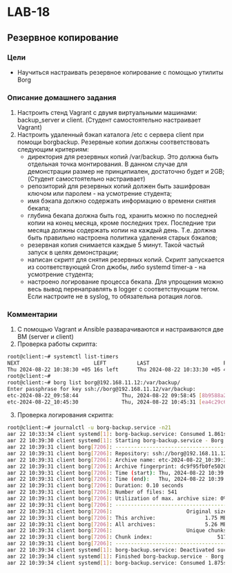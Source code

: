 # LAB-18
## Резервное копирование
### Цели
- Научиться настраивать резервное копирование с помощью утилиты Borg

### Описание домашнего задания
1. Настроить стенд Vagrant с двумя виртуальными машинами: backup_server и client. (Студент самостоятельно настраивает Vagrant)
2. Настроить удаленный бэкап каталога /etc c сервера client при помощи borgbackup. Резервные копии должны соответствовать следующим критериям:
	- директория для резервных копий /var/backup. Это должна быть отдельная точка монтирования. В данном случае для демонстрации размер не принципиален, достаточно будет и 2GB; (Студент самостоятельно настраивает)
	- репозиторий для резервных копий должен быть зашифрован ключом или паролем - на усмотрение студента;
	- имя бэкапа должно содержать информацию о времени снятия бекапа;
	- глубина бекапа должна быть год, хранить можно по последней копии на конец месяца, кроме последних трех. Последние три месяца должны содержать копии на каждый день. Т.е. должна быть правильно настроена политика удаления старых бэкапов;
	- резервная копия снимается каждые 5 минут. Такой частый запуск в целях демонстрации;
	- написан скрипт для снятия резервных копий. Скрипт запускается из соответствующей Cron джобы, либо systemd timer-а - на усмотрение студента;
	- настроено логирование процесса бекапа. Для упрощения можно весь вывод перенаправлять в logger с соответствующим тегом. Если настроите не в syslog, то обязательна ротация логов.

### Комментарии
1. С помощью Vagrant и Ansible разварачиваются и настраиваются две ВМ (server и client)
2. Проверка работы скрипта:    
```bash
root@client:~# systemctl list-timers  
NEXT                        LEFT          LAST                        PASSED               UNIT                         ACTIVATES                     
Thu 2024-08-22 10:38:30 +05 16s left      Thu 2024-08-22 10:33:30 +05 4min 43s ago         borg-backup.timer            borg-backup.service
root@client:~# 
root@client:~# borg list borg@192.168.11.12:/var/backup/
Enter passphrase for key ssh://borg@192.168.11.12/var/backup: 
etc-2024-08-22_09:58:44              Thu, 2024-08-22 09:58:45 [8b9588a247dc5501515e983dd45d71fa61071b5d0f62e424d7393b5c3ec2672d]
etc-2024-08-22_10:45:30              Thu, 2024-08-22 10:45:31 [ea4c29c62d24c49e5a6f81902b50ea010ef61bd48ccb5e35f4f6d26f3c590b58]
```
3. Проверка логирования скрипта:    
```bash
root@client:~# journalctl -u borg-backup.service -n21
авг 22 10:33:34 client systemd[1]: borg-backup.service: Consumed 1.861s CPU time.
авг 22 10:39:30 client systemd[1]: Starting borg-backup.service - Borg Backup...
авг 22 10:39:31 client borg[7206]: ------------------------------------------------------------------------------
авг 22 10:39:31 client borg[7206]: Repository: ssh://borg@192.168.11.12/var/backup
авг 22 10:39:31 client borg[7206]: Archive name: etc-2024-08-22_10:39:30
авг 22 10:39:31 client borg[7206]: Archive fingerprint: dc9f95fb0fe5020dffcfc756d3e86e9584c522ac287900c8de25dd1b683c86a3
авг 22 10:39:31 client borg[7206]: Time (start): Thu, 2024-08-22 10:39:31
авг 22 10:39:31 client borg[7206]: Time (end):   Thu, 2024-08-22 10:39:31
авг 22 10:39:31 client borg[7206]: Duration: 0.10 seconds
авг 22 10:39:31 client borg[7206]: Number of files: 541
авг 22 10:39:31 client borg[7206]: Utilization of max. archive size: 0%
авг 22 10:39:31 client borg[7206]: ------------------------------------------------------------------------------
авг 22 10:39:31 client borg[7206]:                        Original size      Compressed size    Deduplicated size
авг 22 10:39:31 client borg[7206]: This archive:                1.75 MB            776.09 kB                646 B
авг 22 10:39:31 client borg[7206]: All archives:                5.26 MB              2.33 MB            829.69 kB
авг 22 10:39:31 client borg[7206]:                        Unique chunks         Total chunks
авг 22 10:39:31 client borg[7206]: Chunk index:                     517                 1587
авг 22 10:39:31 client borg[7206]: ------------------------------------------------------------------------------
авг 22 10:39:34 client systemd[1]: borg-backup.service: Deactivated successfully.
авг 22 10:39:34 client systemd[1]: Finished borg-backup.service - Borg Backup.
авг 22 10:39:34 client systemd[1]: borg-backup.service: Consumed 1.875s CPU time.
```
